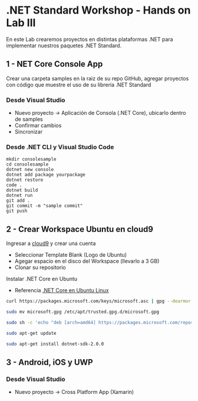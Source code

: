 # .NET Standard Workshop - Hands on Lab III
En este Lab crearemos proyectos en distintas plataformas .NET para implementar nuestros paquetes .NET Standard.

## 1 - NET Core Console App 

Crear una carpeta samples en la raiz de su repo GitHub, agregar proyectos con código que muestre el uso de su librería .NET Standard

### Desde Visual Studio
- Nuevo proyecto -> Aplicación de Consola (.NET Core), ubicarlo dentro de samples
- Confirmar cambios
- Sincronizar

### Desde .NET CLI y Visual Studio Code

``` 
mkdir consolesample
cd consolesample
dotnet new console
dotnet add package yourpackage
dotnet restore
code .
dotnet build
dotnet run
git add .
git commit -m "sample commit"
git push
```

## 2 - Crear Workspace Ubuntu en cloud9
Ingresar a [cloud9](https://c9.io) y crear una cuenta
- Seleccionar Template Blank (Logo de Ubuntu)
- Agegar espacio en el disco del Workspace (llevarlo a 3 GB)
- Clonar su repositorio

Instalar .NET Core en Ubuntu
- Referencia [.NET Core en Ubuntu Linux](https://www.microsoft.com/net/core#linuxubuntu)

```bash
curl https://packages.microsoft.com/keys/microsoft.asc | gpg --dearmor > microsoft.gpg

sudo mv microsoft.gpg /etc/apt/trusted.gpg.d/microsoft.gpg

sudo sh -c 'echo "deb [arch=amd64] https://packages.microsoft.com/repos/microsoft-ubuntu-trusty-prod trusty main" > /etc/apt/sources.list.d/dotnetdev.list'

sudo apt-get update

sudo apt-get install dotnet-sdk-2.0.0
``` 

## 3 - Android, iOS y UWP

### Desde Visual Studio
- Nuevo proyecto -> Cross Platform App (Xamarin)

